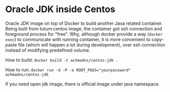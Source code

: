 # Oracle JDK inside Centos

Oracle JDK image on top of Docker to build another Java related container.
Being built from tutum:centos image, the container got ssh connection and foreground process for "free".
Why, although docker provide a way (`docker exec`) to communicate with running container,
it is more convenient to copy-paste file (which will happen a lot during development), over ssh connection instead of modifying predefined volume.

How to build: `docker build -t achmadns/centos-jdk .`

How to run: `docker run -d -P -e ROOT_PASS="yourpassword" achmadns/centos-jdk`

If you need open jdk image, there is official image under java namespace.